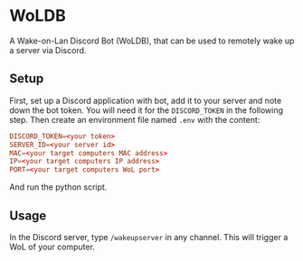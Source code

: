 # WoLDB
A Wake-on-Lan Discord Bot (WoLDB), that can be used to remotely wake up a server via Discord.

## Setup

First, set up a Discord application with bot, add it to your server and note down
the bot token. You will need it for the `DISCORD_TOKEN` in the following step.
Then create an environment file named `.env` with the content:

```conf
DISCORD_TOKEN=<your token>
SERVER_ID=<your server id>
MAC=<your target computers MAC address>
IP=<your target computers IP address>
PORT=<your target computers WoL port>
```

And run the python script.

## Usage

In the Discord server, type `/wakeupserver` in any channel. This will trigger a
WoL of your computer.
